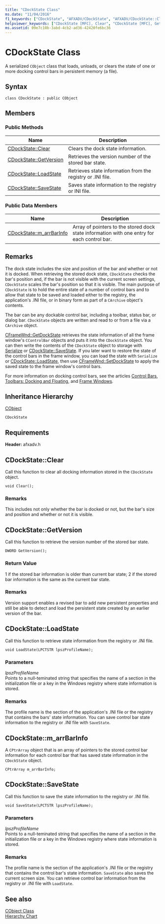```yaml
---
title: "CDockState Class"
ms.date: "11/04/2016"
f1_keywords: ["CDockState", "AFXADV/CDockState", "AFXADV/CDockState::Clear", "AFXADV/CDockState::GetVersion", "AFXADV/CDockState::LoadState", "AFXADV/CDockState::SaveState", "AFXADV/CDockState::m_arrBarInfo"]
helpviewer_keywords: ["CDockState [MFC], Clear", "CDockState [MFC], GetVersion", "CDockState [MFC], LoadState", "CDockState [MFC], SaveState", "CDockState [MFC], m_arrBarInfo"]
ms.assetid: 09e7c10b-3abd-4cb2-ad36-42420fe6bc36
---
```

# CDockState Class

A serialized `CObject` class that loads, unloads, or clears the state of one or more docking control bars in persistent memory (a file).

## Syntax

```
class CDockState : public CObject
```

## Members

### Public Methods

|Name|Description|
|----------|-----------------|
|[CDockState::Clear](#clear)|Clears the dock state information.|
|[CDockState::GetVersion](#getversion)|Retrieves the version number of the stored bar state.|
|[CDockState::LoadState](#loadstate)|Retrieves state information from the registry or .INI file.|
|[CDockState::SaveState](#savestate)|Saves state information to the registry or INI file.|

### Public Data Members

|Name|Description|
|----------|-----------------|
|[CDockState::m_arrBarInfo](#m_arrbarinfo)|Array of pointers to the stored dock state information with one entry for each control bar.|

## Remarks

The dock state includes the size and position of the bar and whether or not it is docked. When retrieving the stored dock state, `CDockState` checks the bar's position and, if the bar is not visible with the current screen settings, `CDockState` scales the bar's position so that it is visible. The main purpose of `CDockState` is to hold the entire state of a number of control bars and to allow that state to be saved and loaded either to the registry, the application's .INI file, or in binary form as part of a `CArchive` object's contents.

The bar can be any dockable control bar, including a toolbar, status bar, or dialog bar. `CDockState` objects are written and read to or from a file via a `CArchive` object.

[CFrameWnd::GetDockState](../../mfc/reference/cframewnd-class.md#getdockstate) retrieves the state information of all the frame window's `CControlBar` objects and puts it into the `CDockState` object. You can then write the contents of the `CDockState` object to storage with [Serialize](../../mfc/reference/cobject-class.md#serialize) or [CDockState::SaveState](#savestate). If you later want to restore the state of the control bars in the frame window, you can load the state with `Serialize` or [CDockState::LoadState](#loadstate), then use [CFrameWnd::SetDockState](../../mfc/reference/cframewnd-class.md#setdockstate) to apply the saved state to the frame window's control bars.

For more information on docking control bars, see the articles [Control Bars](../../mfc/control-bars.md), [Toolbars: Docking and Floating](../../mfc/docking-and-floating-toolbars.md), and [Frame Windows](../../mfc/frame-windows.md).

## Inheritance Hierarchy

[CObject](../../mfc/reference/cobject-class.md)

`CDockState`

## Requirements

**Header:** afxadv.h

## <a name="clear"></a>  CDockState::Clear

Call this function to clear all docking information stored in the `CDockState` object.

```
void Clear();
```

### Remarks

This includes not only whether the bar is docked or not, but the bar's size and position and whether or not it is visible.

## <a name="getversion"></a>  CDockState::GetVersion

Call this function to retrieve the version number of the stored bar state.

```
DWORD GetVersion();
```

### Return Value

1 if the stored bar information is older than current bar state; 2 if the stored bar information is the same as the current bar state.

### Remarks

Version support enables a revised bar to add new persistent properties and still be able to detect and load the persistent state created by an earlier version of the bar.

## <a name="loadstate"></a>  CDockState::LoadState

Call this function to retrieve state information from the registry or .INI file.

```
void LoadState(LPCTSTR lpszProfileName);
```

### Parameters

*lpszProfileName*<br/>
Points to a null-teminated string that specifies the name of a section in the initialization file or a key in the Windows registry where state information is stored.

### Remarks

The profile name is the section of the application's .INI file or the registry that contains the bars' state information. You can save control bar state information to the registry or .INI file with `SaveState`.

## <a name="m_arrbarinfo"></a>  CDockState::m_arrBarInfo

A `CPtrArray` object that is an array of pointers to the stored control bar information for each control bar that has saved state information in the `CDockState` object.

```
CPtrArray m_arrBarInfo;
```

## <a name="savestate"></a>  CDockState::SaveState

Call this function to save the state information to the registry or .INI file.

```
void SaveState(LPCTSTR lpszProfileName);
```

### Parameters

*lpszProfileName*<br/>
Points to a null-teminated string that specifies the name of a section in the initialization file or a key in the Windows registry where state information is stored.

### Remarks

The profile name is the section of the application's .INI file or the registry that contains the control bar's state information. `SaveState` also saves the current screen size. You can retrieve control bar information from the registry or .INI file with `LoadState`.

## See also

[CObject Class](../../mfc/reference/cobject-class.md)<br/>
[Hierarchy Chart](../../mfc/hierarchy-chart.md)
